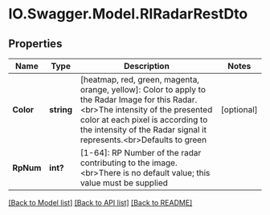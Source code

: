 # IO.Swagger.Model.RIRadarRestDto
## Properties

Name | Type | Description | Notes
------------ | ------------- | ------------- | -------------
**Color** | **string** | [heatmap, red, green, magenta, orange, yellow]: Color to apply to the Radar Image for this Radar.&lt;br&gt;The intensity of the presented color at each pixel is according to the intensity of the Radar signal it represents.&lt;br&gt;Defaults to green | [optional] 
**RpNum** | **int?** | [1-64]: RP Number of the radar contributing to the image.&lt;br&gt;There is no default value; this value must be supplied | 

[[Back to Model list]](../README.md#documentation-for-models) [[Back to API list]](../README.md#documentation-for-api-endpoints) [[Back to README]](../README.md)

